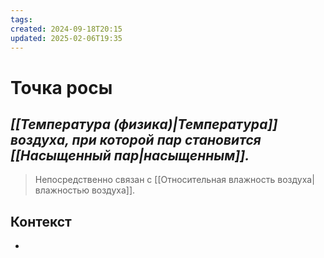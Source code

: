 ```yaml
---
tags: 
created: 2024-09-18T20:15
updated: 2025-02-06T19:35
---
```

# Точка росы

## ***[[Температура (физика)|Температура]] воздуха, при которой пар становится [[Насыщенный пар|насыщенным]].***

> Непосредственно связан с [[Относительная влажность воздуха|влажностью воздуха]].



## Контекст
- 


